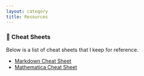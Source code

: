 ```yaml
---
layout: category
title: Resources
---
```


### 📃 Cheat Sheets

Below is a list of cheat sheets that I keep for reference.

- [Markdown Cheat Sheet](cheatsheets/markdown.html)
- [Mathematica Cheat Sheet](https://www.glassofnumbers.com)

